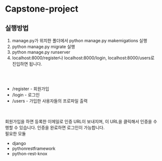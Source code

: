 # Capstone-project

<body>
<h2> 실행방법 </h2>
  <block>
    <ol>
      <li> manage.py가 위치한 폴더에서 python manage.py makemigations 실행 </li>
      <li> python manage.py migrate 실행 </li>
      <li> python manage.py runserver </li>
      <li> localhost:8000/register나 localhost:8000/login, localhost:8000/users로 진입하면 됩니다. </li>
    </ol>
  </block>
  <br><br>
  <block>
    <ul>
      <li> /register - 회원가입 </li>
      <li> /login - 로그인 </li>
      <li> /users - 가입한 사용자들의 프로파일 출력 </li>
    </ul>
  <block>
<br><br>
회원가입을 하면 등록한 이메일로 인증 URL이 보내지며, 이 URL을 클릭해서 인증을 수행할 수 있습니다. 인증을 완료하면 로그인이 가능합니다.
<br>
  <block>
    필요한 모듈
    <ul>
        <li> django </li>
        <li> pythonrestframework </li>
        <li> python-rest-knox </li>
    </ul>
  <block>
</body>
